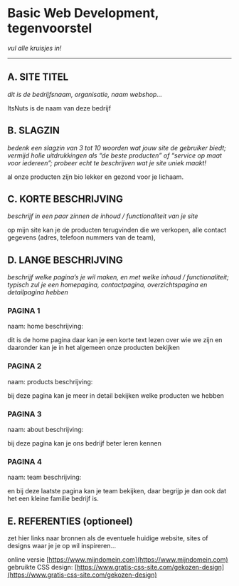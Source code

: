 # Basic Web Development, tegenvoorstel

_vul alle kruisjes in!_

---

## A. SITE TITEL
_dit is de bedrijfsnaam, organisatie, naam webshop..._

ItsNuts is de naam van deze bedrijf

## B. SLAGZIN
_bedenk een slagzin van 3 tot 10 woorden wat jouw site de gebruiker biedt; vermijd holle uitdrukkingen als “de beste producten” of “service op maat voor iedereen”; probeer echt te beschrijven wat je site uniek maakt!_

al onze producten zijn bio lekker en gezond voor je lichaam.

## C. KORTE BESCHRIJVING 
_beschrijf in een paar zinnen de inhoud / functionaliteit van je site_

op mijn site kan je de producten terugvinden die we verkopen, alle contact gegevens (adres, telefoon nummers van de team),

## D. LANGE BESCHRIJVING 
_beschrijf welke pagina’s je wil maken, en met welke inhoud / functionaliteit; typisch zul je een homepagina, contactpagina, overzichtspagina en detailpagina hebben_

### PAGINA 1 
naam: home
beschrijving:

dit is de home pagina daar kan je een korte text lezen over wie we zijn en daaronder kan je in het algemeen onze producten bekijken

### PAGINA 2
naam: products
beschrijving:

bij deze pagina kan je meer in detail bekijken welke producten we hebben 

### PAGINA 3
naam: about
beschrijving:

bij deze pagina kan je ons bedrijf beter leren kennen

### PAGINA 4
naam: team
beschrijving:

en bij deze laatste pagina kan je team bekijken, daar begrijp je dan ook dat het een kleine familie bedrijf is.

## E. REFERENTIES (optioneel) 
zet hier links naar bronnen als de eventuele huidige website, sites of designs waar je je op wil inspireren... 

online versie [https://www.mijndomein.com](https://www.mijndomein.com)  
gebruikte CSS design: [https://www.gratis-css-site.com/gekozen-design](https://www.gratis-css-site.com/gekozen-design) 
